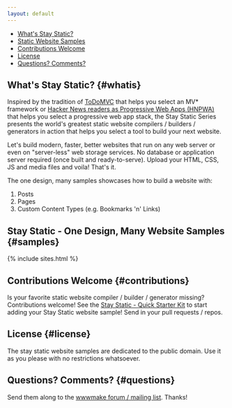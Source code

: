 ```yaml
---
layout: default
---
```


<div class="toc" markdown="1">

* [What's Stay Static?](#whatis)
* [Static Website Samples](#samples)
* [Contributions Welcome](#contributions)
* [License](#license)
* [Questions? Comments?](#questions)

</div>

## What's Stay Static? {#whatis}

Inspired by the tradition of [ToDoMVC](http://todomvc.com) that helps you select an MV\* framework
or [Hacker News readers as Progressive Web Apps (HNPWA)](https://hnpwa.com) that helps you select a progressive web app stack,
the Stay Static Series presents the world's greatest static website compilers / builders / generators in action
that helps you select a tool to build your next website.

Let's build modern, faster, better websites that run on any web server or even on "server-less" web storage services.
No database or application server required (once built and ready-to-serve).
Upload your HTML, CSS, JS and media files and voila! That's it.

The one design, many samples showcases how to build a website with:

1. Posts
2. Pages
3. Custom Content Types (e.g. Bookmarks 'n' Links)

## Stay Static - One Design, Many Website Samples {#samples}

{% include sites.html %}

## Contributions Welcome {#contributions}

Is your favorite static website compiler / builder / generator missing? Contributions welcome!
See the [Stay Static - Quick Starter Kit](https://github.com/staystatic/staystatic-starter) to start adding your Stay Static website sample!
Send in your pull requests / repos.

## License {#license}

The stay static website samples are dedicated to the public domain.
Use it as you please with no restrictions whatsoever.

## Questions? Comments? {#questions}

Send them along to the [wwwmake forum / mailing list](http://groups.google.com/group/wwwmake). Thanks!
